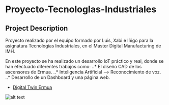 # Proyecto-TecnologIas-Industriales
## Project Description

Proyecto realizado por el equipo formado por Luis, Xabi e Iñigo para la asignatura Tecnologias Industriales, en el Master Digital Manufacturing de IMH.

En este proyecto se ha realizado un desarrollo IoT práctico y real, donde se han efectuado diferentes trabajos como:
     ..* El diseño CAD de los ascensores de Ermua.
     ..* Inteligencia Artificial --> Reconocimiento de voz.
     ..* Desarrollo de un Dashboard y una página web.

* [Digital Twin Ermua](https://ermuaio.carrd.co/)

![alt text](https://media.sketchfab.com/models/b91a3d6e2c444c1ba614a728edb0df41/thumbnails/e44037a8d72148668696ff01ddb1740a/72618b91a8514aac82e9f8a304dcfd3c.jpeg "full-slider")

